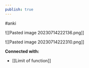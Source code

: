 ```yaml
---
publish: true
---
```

#anki


![[Pasted image 20230714222136.png]]

![[Pasted image 20230714222310.png]]















**Connected with:**
- [[Limit of function]]

